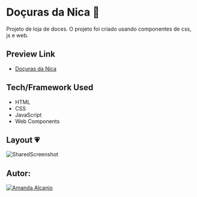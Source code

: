 
# Doçuras da Nica 🎂
Projeto de loja de doces. O projeto foi criado usando componentes de css, js e web. 

## Preview Link
- [Doçuras da Nica](https://doces-da-nica.netlify.app/)

## Tech/Framework Used
* HTML
* CSS
* JavaScript
* Web Components

## Layout 💗

![SharedScreenshot](https://user-images.githubusercontent.com/81193788/188549266-d8b1235d-a570-45ac-963f-fa984639b82d.jpg)


## Autor: 
[![Amanda Alcanjo](https://img.shields.io/badge/amanda_alcanjo-0077B5?style=for-the-badge&logo=linkedin&logoColor=white)](https://www.linkedin.com/in/amanda-alcanjo/)

